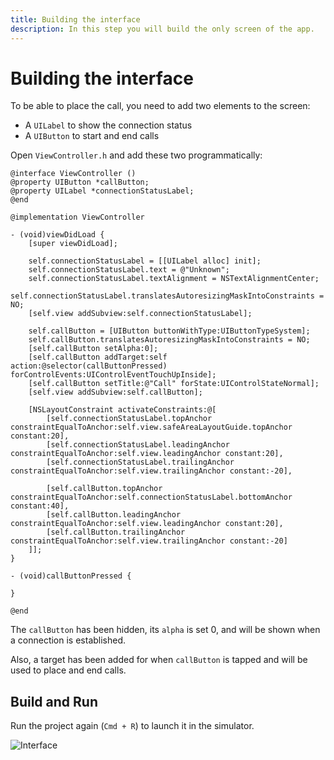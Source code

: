 ```yaml
---
title: Building the interface
description: In this step you will build the only screen of the app.
---
```


# Building the interface

To be able to place the call, you need to add two elements to the screen:

* A `UILabel` to show the connection status
* A `UIButton` to start and end calls

Open `ViewController.h` and add these two programmatically:

```objective_c
@interface ViewController ()
@property UIButton *callButton;
@property UILabel *connectionStatusLabel;
@end

@implementation ViewController

- (void)viewDidLoad {
    [super viewDidLoad];
    
    self.connectionStatusLabel = [[UILabel alloc] init];
    self.connectionStatusLabel.text = @"Unknown";
    self.connectionStatusLabel.textAlignment = NSTextAlignmentCenter;
    self.connectionStatusLabel.translatesAutoresizingMaskIntoConstraints = NO;
    [self.view addSubview:self.connectionStatusLabel];
    
    self.callButton = [UIButton buttonWithType:UIButtonTypeSystem];
    self.callButton.translatesAutoresizingMaskIntoConstraints = NO;
    [self.callButton setAlpha:0];
    [self.callButton addTarget:self action:@selector(callButtonPressed) forControlEvents:UIControlEventTouchUpInside];
    [self.callButton setTitle:@"Call" forState:UIControlStateNormal];
    [self.view addSubview:self.callButton];
    
    [NSLayoutConstraint activateConstraints:@[
        [self.connectionStatusLabel.topAnchor constraintEqualToAnchor:self.view.safeAreaLayoutGuide.topAnchor constant:20],
        [self.connectionStatusLabel.leadingAnchor constraintEqualToAnchor:self.view.leadingAnchor constant:20],
        [self.connectionStatusLabel.trailingAnchor constraintEqualToAnchor:self.view.trailingAnchor constant:-20],
        
        [self.callButton.topAnchor constraintEqualToAnchor:self.connectionStatusLabel.bottomAnchor constant:40],
        [self.callButton.leadingAnchor constraintEqualToAnchor:self.view.leadingAnchor constant:20],
        [self.callButton.trailingAnchor constraintEqualToAnchor:self.view.trailingAnchor constant:-20]
    ]];
}

- (void)callButtonPressed {
    
}

@end
```

The `callButton` has been hidden, its `alpha` is set 0, and will be shown when a connection is established.

Also, a target has been added for when `callButton` is tapped and will be used to place and end calls.

## Build and Run

Run the project again (`Cmd + R`) to launch it in the simulator. 

![Interface](/images/client-sdk/ios-voice/interface.jpg)
